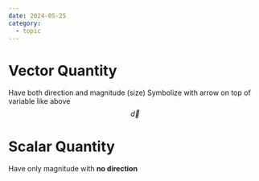 ```yaml
---
date: 2024-05-25
category:
  - topic
---
```

# Vector Quantity 
Have both direction and magnitude (size)
Symbolize with arrow on top of variable like above
$$\vec d$$
# Scalar Quantity
Have only magnitude with **no direction**